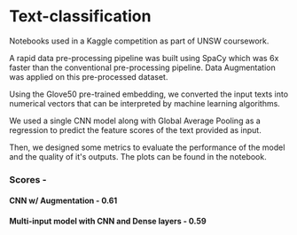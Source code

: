 # Text-classification
Notebooks used in a Kaggle competition as part of UNSW coursework.

A rapid data pre-processing pipeline was built using SpaCy which was 6x faster than the conventional pre-processing pipeline. Data Augmentation was applied on this pre-processed dataset.

Using the Glove50 pre-trained embedding, we converted the input texts into numerical vectors that can be interpreted by machine learning algorithms.

We used a single CNN model along with Global Average Pooling as a regression to predict the feature scores of the text provided as input.

Then, we designed some metrics to evaluate the performance of the model and the quality of it's outputs. The plots can be found in the notebook.

### Scores - 
#### CNN w/ Augmentation - 0.61
#### Multi-input model with CNN and Dense layers - 0.59
